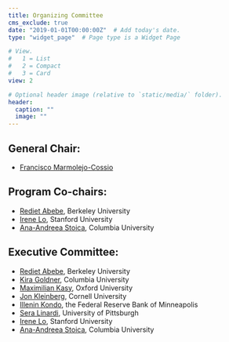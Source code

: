 ```yaml
---
title: Organizing Committee
cms_exclude: true
date: "2019-01-01T00:00:00Z"  # Add today's date.
type: "widget_page"  # Page type is a Widget Page

# View.
#   1 = List
#   2 = Compact
#   3 = Card
view: 2

# Optional header image (relative to `static/media/` folder).
header:
  caption: ""
  image: ""
---
```


## General Chair:
- [Francisco Marmolejo-Cossio](https://www.fmarmolejo.com/)

## Program Co-chairs:

- [Rediet Abebe](https://www.cs.cornell.edu/~red/), Berkeley University
- [Irene Lo](https://sites.google.com/view/irene-lo), Stanford University
- [Ana-Andreea Stoica](http://www.columbia.edu/~as5001/), Columbia University

## Executive Committee:
- [Rediet Abebe](https://www.cs.cornell.edu/~red/), Berkeley University
- [Kira Goldner](https://www.kiragoldner.com/), Columbia University
- [Maximilian Kasy](https://maxkasy.github.io/home/), Oxford University
- [Jon Kleinberg](https://www.cs.cornell.edu/home/kleinber/), Cornell University
- [Illenin Kondo](https://www.illenin.com/), the Federal Reserve Bank of Minneapolis
- [Sera Linardi](http://www.linardi.gspia.pitt.edu/), University of Pittsburgh
- [Irene Lo](https://sites.google.com/view/irene-lo), Stanford University
- [Ana-Andreea Stoica](http://www.columbia.edu/~as5001/), Columbia University

